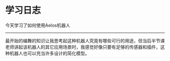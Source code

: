# 学习日志

今天学习了如何使用Aelos机器人

------

最开始的编舞的知识让我思考起这种机器人究竟有哪些可行的用途，但当后半节课老师讲起该机器人的其它应用场景时，我感觉好像只要有足够的传感器和插件，这种机器人也可以充当许多设计的简化模型。